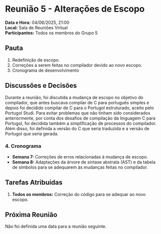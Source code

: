 # Reunião 5 - Alterações de Escopo
**Data e Hora:** 04/06/2025, 21:00   
**Local:** Sala de Reuniões Virtual  
**Participantes:** Todos os membros do Grupo 5

## Pauta

1. Redefinição de escopo.
2. Correções a serem feitas no compilador devido ao novo escopo.
3. Cronograma de desenvolvimento

## Discussões e Decisões

Durante a reunião, foi discutida a mudança de escopo no objetivo do compilador, que antes buscava compilar de C para português simples e depois foi decidido compilar de C para o Portugol estruturado, aceito pelo Portugol Studi. Para evitar problemas que não tinham sido considerados anteriormente, por conta dos desafios de compilação da linguagem C para Portugol, foi decidida também a simplificação de processos do compilador. Além disso, foi definida a versão do C que seria traduzida e a versão de Portugol que seria gerada.

### 4. Cronograma

- **Semana 7:**
Correções de erros relacionadas à mudança de escopo.
- **Semana 8:**
Adaptações da árvore de sintaxe abstrata (AST) e da tabela de símbolos para se adequarem às mudanças feitas no compilador.

## Tarefas Atribuídas

1. **Todos os membros:** Correção do código para se adequar ao novo escopo.


## Próxima Reunião 

Não foi definida uma data para a reunião seguinte.